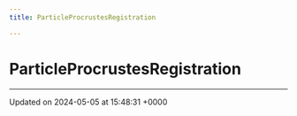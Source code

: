 ```yaml
---
title: ParticleProcrustesRegistration

---
```


# ParticleProcrustesRegistration





-------------------------------

Updated on 2024-05-05 at 15:48:31 +0000